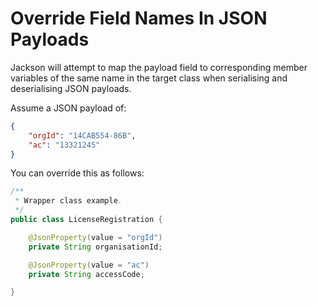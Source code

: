 # Override Field Names In JSON Payloads

Jackson will attempt to map the payload field to corresponding member variables of the same name in the target class when serialising and deserialising JSON payloads.

Assume a JSON payload of:

```json
{
    "orgId": "14CAB554-86B",
    "ac": "13321245"
}
```

You can override this as follows:

```java
/**
 * Wrapper class example.
 */
public class LicenseRegistration {

    @JsonProperty(value = "orgId")
    private String organisationId;

    @JsonProperty(value = "ac")
    private String accessCode;

}
```
